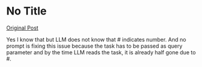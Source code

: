 # No Title

[Original Post](https://discourse.onlinedegree.iitm.ac.in/t/164277/289)

<p>Yes I know that but LLM does not know that # indicates number. And no prompt is fixing this issue because the task has to be passed as query parameter and by the time LLM reads the task, it is already half gone due to #.</p>